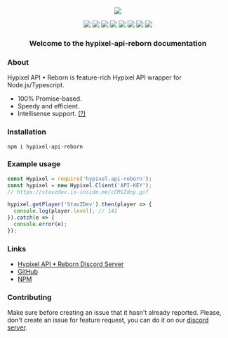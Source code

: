 <div align="center">
<img src="https://hypixel.stavzdev.xyz/static/default-monochrome-white.png">

<a href="https://discord.gg/NSEBNMM"><img src="https://discordapp.com/api/guilds/660416184252104705/embed.png"></a> <a href="https://travis-ci.org/StavZ/hypixel-api-reborn"><img src="https://flat.badgen.net/travis/hypixel-api-reborn/hypixel-api-reborn"></a> <a href="https://app.circleci.com/pipelines/github/hypixel-api-reborn/hypixel-api-reborn"><img src="https://flat.badgen.net/github/status/hypixel-api-reborn/hypixel-api-reborn/master/ci/circleci"></a> <img src="https://flat.badgen.net/npm/v/hypixel-api-reborn"> <img src="https://flat.badgen.net/npm/license/hypixel-api-reborn"> <a href="https://github.com/Hypixel-API-Reborn/hypixel-api-reborn"><img src="https://flat.badgen.net/github/stars/hypixel-api-reborn/hypixel-api-reborn"></a> <a href="https://www.patreon.com/hypixelapireborn"><img src="https://i.imgur.com/gXkqa1Z.png?1"></a>
<a href="https://www.npmjs.com/package/hypixel-api-reborn"><img src="https://nodei.co/npm/hypixel-api-reborn.png?compact=true"></a>
<br>

<h3>Welcome to the hypixel-api-reborn documentation</h3>
</div>

### About

Hypixel API • Reborn is feature-rich Hypixel API wrapper for Node.js/Typescript.
<br/>
- 100% Promise-based. <br/>
- Speedy and efficient. <br/>
- Intellisense support. [(?)](https://code.visualstudio.com/docs/editor/intellisense)


### Installation

```
npm i hypixel-api-reborn
```
### Example usage

```js
const Hypixel = require('hypixel-api-reborn');
const hypixel = new Hypixel.Client('API-KEY');
// https://stavzdev.is-inside.me/cCMiZdoy.gif

hypixel.getPlayer('StavZDev').then(player => {
  console.log(player.level); // 141
}).catch(e => {
  console.error(e);
});
```

### Links
- [Hypixel API • Reborn Discord Server](https://discord.gg/NSEBNMM)
- [GitHub](https://github.com/Hypixel-API-Reborn)
- [NPM](https://www.npmjs.com/package/hypixel-api-reborn)

### Contributing
Make sure before creating an issue that it hasn't already reported. Please, don't create an issue for feature request, you can do it on our [discord server](https://discord.gg/NSEBNMM).